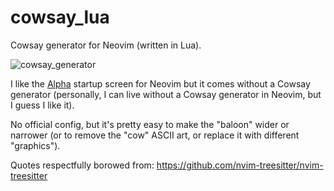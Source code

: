 # cowsay_lua

Cowsay generator for Neovim (written in Lua).

![cowsay_generator](https://user-images.githubusercontent.com/39658013/236786887-b4e80fc1-8988-4fd7-bf69-0dd99ecec2b8.png)

I like the [Alpha](https://github.com/goolord/alpha-nvim) startup screen for Neovim but it comes without a Cowsay generator (personally, I can live without a Cowsay generator in Neovim, but I guess I like it).

No official config, but it's pretty easy to make the "baloon" wider or narrower (or to remove the "cow" ASCII art, or replace it with different "graphics").

Quotes respectfully borowed from: https://github.com/nvim-treesitter/nvim-treesitter
